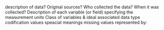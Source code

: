 description of data?
Original sources?
Who collected the data?
When it was collected?
Description of each variable (or field) specifying the measurement units
Class of variables & ideal associated data type
codification values
speacial meanings
missing values represented by:


